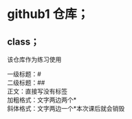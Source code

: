 # github1 仓库；
## class；
该仓库作为练习使用

一级标题：#  
二级标题：##  
正文：直接写没有标签  
加粗格式：文字两边两个*  
斜体格式：文字两边一个*本次课后就会销毁
 
